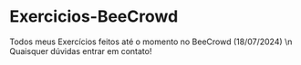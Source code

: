 # Exercicios-BeeCrowd
Todos meus Exercícios feitos até o momento no BeeCrowd (18/07/2024) \n
Quaisquer dúvidas entrar em contato!
